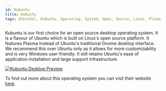 ```yaml
---
id: Kubuntu
title: Kubuntu
tags: ATechSol, Kubuntu, Operating, System, Open, Source, Linux, Plasma
---
```


Kubuntu is our first choice for an open source desktop operating system. It is a flavour of Ubuntu which is built on Linux's open source platform. It features Plasma instead of Ubuntu's traditional Gnome desktop interface. We recommend this over Ubuntu only as it allows for more customizability and is very Windows user friendly. It still retains Ubuntu's ease of application installation and large support infrastructure.

[<img alt="Kubuntu Desktop Preview" src="/img/KubuntuDesktop.png" />](https://kubuntu.org/)

To find out more about this operating system you can visit their website [here](https://kubuntu.org/).
